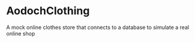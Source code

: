 # AodochClothing
A mock online clothes store that connects to a database to simulate a real online shop
